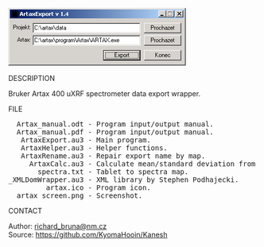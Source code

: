 ![Artax](https://github.com/KyomaHooin/Kanesh/raw/master/artax/artax_screen.png "screenshot")

DESCRIPTION

Bruker Artax 400 uXRF spectrometer data export wrapper.

FILE

<pre>
  Artax_manual.odt - Program input/output manual.
  Artax_manual.pdf - Program input/output manual.
   ArtaxExport.au3 - Main program.
   ArtaxHelper.au3 - Helper functions.
   ArtaxRename.au3 - Repair export name by map.
     ArtaxCalc.au3 - Calculate mean/standard deviation from CSV data.
       spectra.txt - Tablet to spectra map.
_XMLDomWrapper.au3 - XML library by Stephen Podhajecki.
         artax.ico - Program icon. 
  artax_screen.png - Screenshot.
</pre>

CONTACT

Author: richard_bruna@nm.cz<br>
Source: https://github.com/KyomaHooin/Kanesh

